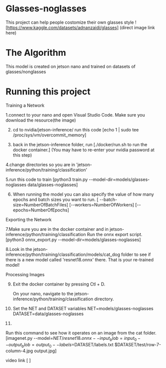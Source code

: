 # Glasses-noglasses
This project can help people costomize their own glasses style
![https://www.kaggle.com/datasets/adnanzaidi/glasses] (direct image link here)
#  The Algorithm
This model is created on jetson nano and trained on datasets of glasses/nonglasses
# Running this project
Training a Network

1.connect to your nano and open Visual Studio Code. Make sure you download the resource(the image)

2. cd to nvidia/jetson-inference/
 run this code [echo 1 | sudo tee /proc/sys/vm/overcommit_memory]

3. back in the jetson-inference folder, run [./docker/run.sh to run the docker container.] (You may have to re-enter your nvidia password at this step)

4.change directories so you are in 'jetson-inference/python/training/classification'

5.run this code to train [python3 train.py --model-dir=models/glasses-noglasses data/glasses-noglasses]

6. When running the model you can also specify the value of how many epochs and batch sizes you want to run.
  [ --batch-size=NumberOfBatchFiles] [--workers=NumberOfWorkers] [--epochs=NumberOfEpochs]

Exporting the Network

7.Make sure you are in the docker container and in jetson-inference/python/training/classification
  Run the onnx export script.
  [python3 onnx_export.py --model-dir=models/glasses-noglasses]

8.Look in the jetson-inference/python/training/classification/models/cat_dog folder to see if there is a new model called 'resnet18.onnx' there. That is your re-trained model!

Processing Images

9. Exit the docker container by pressing Ctl + D.

   On your nano, navigate to the jetson-inference/python/training/classification directory.

10. Set the NET and DATASET variables
NET=models/glasses-noglasses
DATASET=data/glasses-noglasses

11.
Run this command to see how it operates on an image from the cat folder.
[imagenet.py --model=$NET/resnet18.onnx --input_blob=input_0 --output_blob=output_0 --labels=$DATASET/labels.txt $DATASET/test/row-7-column-4.jpg output.jpg]

video link [ ]


